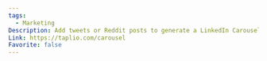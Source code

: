 ```yaml
---
tags:
  - Marketing
Description: Add tweets or Reddit posts to generate a LinkedIn Carousel.
Link: https://taplio.com/carousel
Favorite: false
---
```

